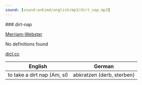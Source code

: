 ```yaml
---
sound: [sound:ankimd/english/mp3/dirt_nap.mp3]
---
```


\### dirt-nap

[Merriam-Webster](https://www.merriam-webster.com/dictionary/dirt-nap)

No definitions found

[dict.cc](https://www.dict.cc/dirt-nap)

| English        | German       |
| -------------- | ------------ |
| to take a dirt nap (Am, sl) | abkratzen (derb, sterben) |
